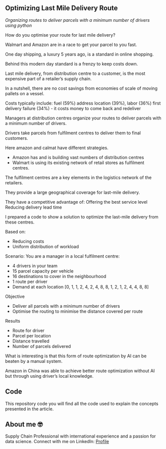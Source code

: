 ## Optimizing Last Mile Delivery Route 
*Organizing routes to deliver parcels with a minimum number of drivers using python*

How do you optimise your route for last mile delivery?

Walmart and Amazon are in a race to get your parcel to you fast.

One day shipping, a luxury 5 years ago, is a standard in online shopping. 

Behind this modern day standard is a frenzy to keep costs down.

Last mile delivery, from distribution centre to a customer, is the most expensive part of a retailer’s supply chain.

In a nutshell, there are no cost savings from economies of scale of moving pallets on a vessel.

Costs typically include:
fuel (59%)
address location (39%), 
labor (36%) 
first delivery failure (34%) - it costs money to come back and redeliver 

Managers at distribution centres organize your routes to deliver parcels with a minimum number of drivers.

Drivers take parcels from fulfilment centres to deliver them to final customers. 

Here amazon and calmat have different strategies.
- Amazon has and is building vast numbers of distribution centres 
- Walmart is using its existing network of retail stores as fulfilment centres.

The fulfilment centres are a key elements in the logistics network of the retailers. 

They provide a large geographical coverage for last-mile delivery.

They have a competitive advantage of:
Offering the best service level
Reducing delivery lead time

I prepared a code to show a solution to optimize the last-mile delivery from these centres.

Based on:
- Reducing costs
- Uniform distribution of workload

Scenario:
You are a manager in a local fulfilment centre:
- 4 drivers in your team
- 15 parcel capacity per vehicle
- 16 destinations to cover in the neighbourhood 
- 1 route per driver
- Demand at each location [0, 1, 1, 2, 4, 2, 4, 8, 8, 1, 2, 1, 2, 4, 4, 8, 8]

Objective
- Deliver all parcels with a minimum number of drivers
- Optimise the routing to minimise the distance covered per route

Results
- Route for driver
- Parcel per location
- Distance travelled
- Number of parcels delivered

What is interesting is that this form of route optimization by AI can be beaten by a manual system.

Amazon in China was able to achieve better route optimization without AI but through using driver’s local knowledge.

## Code
This repository code you will find all the code used to explain the concepts presented in the article.

## About me 🤓
Supply Chain Professional with international experience and a passion for data science. 
Connect with me on LinkedIn: [Profile](https://www.linkedin.com/in/victorkharvey/)
